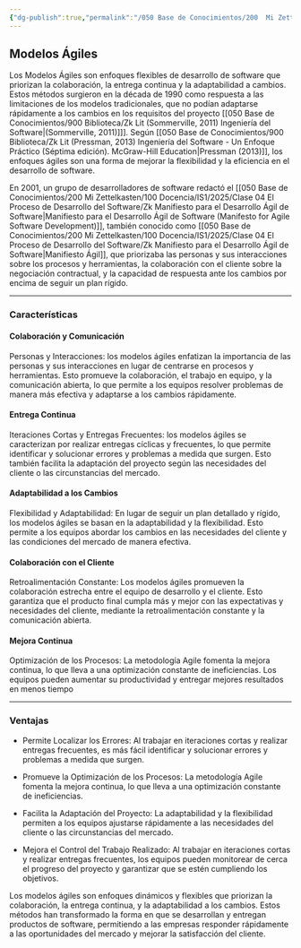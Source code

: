 ```yaml
---
{"dg-publish":true,"permalink":"/050 Base de Conocimientos/200  Mi Zettelkasten/100 Docencia/IS1/2025/Clase 04 El Proceso de Desarrollo del Software/Zk Modelos Ágiles/","tags":["digitalGarden","modeloDeProceso"]}
---
```


## Modelos Ágiles

Los Modelos Ágiles son enfoques flexibles de desarrollo de software que priorizan la colaboración, la entrega continua y la adaptabilidad a cambios. Estos métodos surgieron en la década de 1990 como respuesta a las limitaciones de los modelos tradicionales, que no podían adaptarse rápidamente a los cambios en los requisitos del proyecto [[050 Base de Conocimientos/900 Biblioteca/Zk Lit (Sommerville, 2011) Ingeniería del Software\|(Sommerville, 2011)]]]. Según [[050 Base de Conocimientos/900 Biblioteca/Zk Lit (Pressman, 2013) Ingeniería del Software - Un Enfoque Práctico (Séptima edición). McGraw-Hill Education\|Pressman (2013)]], los enfoques ágiles son una forma de mejorar la flexibilidad y la eficiencia en el desarrollo de software.

En 2001, un grupo de desarrolladores de software redactó el [[050 Base de Conocimientos/200  Mi Zettelkasten/100 Docencia/IS1/2025/Clase 04 El Proceso de Desarrollo del Software/Zk Manifiesto para el Desarrollo Ágil de Software\|Manifiesto para el Desarrollo Ágil de Software (Manifesto for Agile Software Development)]], también conocido como [[050 Base de Conocimientos/200  Mi Zettelkasten/100 Docencia/IS1/2025/Clase 04 El Proceso de Desarrollo del Software/Zk Manifiesto para el Desarrollo Ágil de Software\|Manifiesto Ágil]], que priorizaba las personas y sus interacciones sobre los procesos y herramientas, la colaboración con el cliente sobre la negociación contractual, y la capacidad de respuesta ante los cambios por encima de seguir un plan rígido.

----
### Características

#### Colaboración y Comunicación
Personas y Interacciones: los modelos ágiles enfatizan la importancia de las personas y sus interacciones en lugar de centrarse en procesos y herramientas. Esto promueve la colaboración, el trabajo en equipo, y la comunicación abierta, lo que permite a los equipos resolver problemas de manera más efectiva y adaptarse a los cambios rápidamente.

#### Entrega Continua
Iteraciones Cortas y Entregas Frecuentes: los modelos ágiles se caracterizan por realizar entregas cíclicas y frecuentes, lo que permite identificar y solucionar errores y problemas a medida que surgen. Esto también facilita la adaptación del proyecto según las necesidades del cliente o las circunstancias del mercado.

#### Adaptabilidad a los Cambios
Flexibilidad y Adaptabilidad: En lugar de seguir un plan detallado y rígido, los modelos ágiles se basan en la adaptabilidad y la flexibilidad. Esto permite a los equipos abordar los cambios en las necesidades del cliente y las condiciones del mercado de manera efectiva.

#### Colaboración con el Cliente
Retroalimentación Constante: Los modelos ágiles promueven la colaboración estrecha entre el equipo de desarrollo y el cliente. Esto garantiza que el producto final cumpla más y mejor con las expectativas y necesidades del cliente, mediante la retroalimentación constante y la comunicación abierta.

#### Mejora Continua
Optimización de los Procesos: La metodología Agile fomenta la mejora continua, lo que lleva a una optimización constante de ineficiencias. Los equipos pueden aumentar su productividad y entregar mejores resultados en menos tiempo

----
### Ventajas

- Permite Localizar los Errores: Al trabajar en iteraciones cortas y realizar entregas frecuentes, es más fácil identificar y solucionar errores y problemas a medida que surgen.

- Promueve la Optimización de los Procesos: La metodología Agile fomenta la mejora continua, lo que lleva a una optimización constante de ineficiencias.

- Facilita la Adaptación del Proyecto: La adaptabilidad y la flexibilidad permiten a los equipos ajustarse rápidamente a las necesidades del cliente o las circunstancias del mercado.

- Mejora el Control del Trabajo Realizado: Al trabajar en iteraciones cortas y realizar entregas frecuentes, los equipos pueden monitorear de cerca el progreso del proyecto y garantizar que se estén cumpliendo los objetivos.

Los modelos ágiles son enfoques dinámicos y flexibles que priorizan la colaboración, la entrega continua, y la adaptabilidad a los cambios. Estos métodos han transformado la forma en que se desarrollan y entregan productos de software, permitiendo a las empresas responder rápidamente a las oportunidades del mercado y mejorar la satisfacción del cliente.